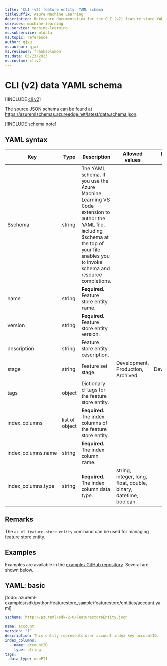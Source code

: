 ```yaml
---
title: 'CLI (v2) feature entity  YAML schema'
titleSuffix: Azure Machine Learning
description: Reference documentation for the CLI (v2) feature store YAML schema.
services: machine-learning
ms.service: machine-learning
ms.subservice: mldata
ms.topic: reference
author: qjxu
ms.author: qjax
ms.reviewer: franksolomon
ms.date: 05/23/2023
ms.custom: cliv2
---
```


# CLI (v2) data YAML schema

[!INCLUDE [cli v2](../../includes/machine-learning-cli-v2.md)]

The source JSON schema can be found at https://azuremlschemas.azureedge.net/latest/data.schema.json.


[!INCLUDE [schema note](../../includes/machine-learning-preview-old-json-schema-note.md)]

## YAML syntax


| Key | Type | Description                                                                                                                                                                                        | Allowed values                                                  | Default value |
|-----|------|----------------------------------------------------------------------------------------------------------------------------------------------------------------------------------------------------|-----------------------------------------------------------------|---------------|
| $schema | string | The YAML schema. If you use the Azure Machine Learning VS Code extension to author the YAML file, including $schema at the top of your file enables you to invoke schema and resource completions. |                                                                 |               |
| name | string | **Required.** Feature store entity name.                                                                                                                                                           |                                                                 |               |
| version | string | **Required.** Feature store entity version.                                                                                                                                                        |                                                                 |               |
| description| string | Feature store entity description.                                                                                                                                                                  |                                                                 |               |
| stage | string | Feature set stage.                                                                                                                                                                                 | Development, Production, Archived                               | Development   |
| tags           | object | Dictionary of tags for the feature store entity.                                                                                                                                                   |                                                                 |               |
| index_columns | list of object | **Required.** The index columns of the feature store entity.                                                                                                                                       |                                                                 |               |
| index_columns.name | string | **Required.** The index column name.                                                                                                                                                               |                                                                 |               |
| index_columns.type | string | **Required.** The index column data type.                                                                                                                                                          | string, integer, long, float, double, binary, datetime, boolean |               |

## Remarks

The `az ml feature-store-entity` command can be used for managing feature store entity.
## Examples

Examples are available in the [examples GitHub repository](./examples). Several are shown below.

## YAML: basic
[todo: azureml-examples/sdk/python/featurestore_sample/featurestore/entities/account.yaml]
```yaml
$schema: http://azureml/sdk-2-0/FeaturestoreEntity.json

name: account
version: "1"
description: This entity represents user account index key accountID.
index_columns:
  - name: accountID
    type: string
tags:
  data_type: nonPII
```
